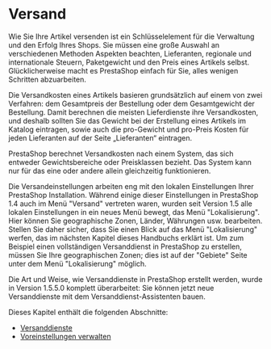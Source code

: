 # Versand

Wie Sie Ihre Artikel versenden ist ein Schlüsselelement für die Verwaltung und den Erfolg Ihres Shops. Sie müssen eine große Auswahl an verschiedenen Methoden Aspekten beachten, Lieferanten, regionale und internationale Steuern, Paketgewicht und den Preis eines Artikels selbst. Glücklicherweise macht es PrestaShop einfach für Sie, alles wenigen Schritten abzuarbeiten.

Die Versandkosten eines Artikels basieren grundsätzlich auf einem von zwei Verfahren: dem Gesamtpreis der Bestellung oder dem Gesamtgewicht der Bestellung. Damit berechnen die meisten Lieferdienste ihre Versandkosten, und deshalb sollten Sie das Gewicht bei der Erstellung eines Artikels im Katalog eintragen, sowie auch die pro-Gewicht und pro-Preis Kosten für jeden Lieferanten auf der Seite „Lieferanten“ eintragen.

PrestaShop berechnet Versandkosten nach einem System, das sich entweder Gewichtsbereiche oder Preisklassen bezieht. Das System kann nur für das eine oder andere allein gleichzeitig funktionieren.

Die Versandeinstellungen arbeiten eng mit den lokalen Einstellungen Ihrer PrestaShop Installation. Während einige dieser Einstellungen in PrestaShop 1.4 auch im Menü "Versand" vertreten waren, wurden seit Version 1.5 alle lokalen Einstellungen in ein neues Menü bewegt, das Menü "Lokalisierung". Hier können Sie geographische Zonen, Länder, Währungen usw. bearbeiten. Stellen Sie daher sicher, dass Sie einen Blick auf das Menü "Lokalisierung" werfen, das im nächsten Kapitel dieses Handbuchs erklärt ist. Um zum Beispiel einen vollständigen Versanddienst in PrestaShop zu erstellen, müssen Sie Ihre geographischen Zonen; dies ist auf der "Gebiete" Seite unter dem Menü "Lokalisierung" möglich.

Die Art und Weise, wie Versanddienste in PrestaShop erstellt werden, wurde in Version 1.5.5.0 komplett überarbeitet: Sie können jetzt neue Versanddienste mit dem Versanddienst-Assistenten bauen.

Dieses Kapitel enthält die folgenden Abschnitte:

* [Versanddienste](versanddienste.md)
* [Voreinstellungen verwalten](voreinstellungen-verwalten.md)
